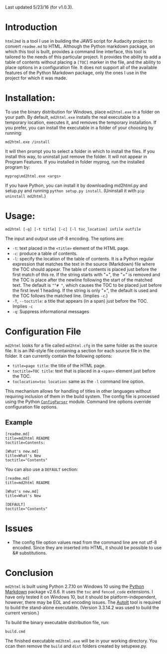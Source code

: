 Last updated 5/23/16 (for v1.0.3).

# Introduction
`html2md` is a tool I use in building the JAWS script for Audacity project to convert `readme.md` to HTML.  Although the Python markdown package, on which this tool is built, provides a command line interface, this tool is tailored to the needs of this particular project.  It provides the ability to add a table of contents without placing a `[TOC]` marker in the file, and the ability to place options in a configuration file.  It does not support all of the available features of the Python Markdown package, only the ones I use in the project for which it was made.

# Installation:
To use the binary distribution for Windows, place `md2html.exe` in a folder on your path.  By default, `md2html.exe` installs the real executable to a temporary location, executes it, and removes the temporary installation.  If you prefer, you can install the executable in a folder of your choosing by running:

```
md2html.exe /install
```

It will then prompt you to select a folder in which to install the files.  If you install this way, to uninstall just remove the folder.  It will not appear in Program Features.  If you installed in folder myprog, run the installed program by:

```
myprog\md2html.exe <args>
```


If you have Python, you can install it by downloading md2html.py and setup.py and running `python setup.py install`.  (Uninstall it with `pip uninstall md2html`.)  

# Usage:

`md2html [-q] [-t title] [-c] [-l toc_location] infile outfile`

The input and output use utf-8 encoding.  The options are:

- `-t`: text placed in the `<title>` element of the HTML page.
- `-c`: produce a table of contents.
- `-l`: specify the location of the table of contents.  It is a Python regular expression that matches the text in the source (Markdown) file where the TOC should appear.  The table of contents is placed just before the first match of this re.  If the string starts with "+", the "+" is removed and the TOC is place after the newline following the start of the matched text.  The default is `"^# "`, which causes the TOC to be placed just before the first level 1 heading.  If the string is only "+", the default is used and the TOC follows the matched line.  (Implies `-c`.)
- `-T`, `--toctitle`: a title that appears (in a span) just before the TOC.  Implies `-c`
- `-q`: Suppress informational messages


# Configuration File
`md2html` looks for a file called `md2html.cfg` in the same folder as the source file.  It is an INI-style file containing a section for each source file in the folder.  It can currently contain the following options:

- `title=page title`: the title of the HTML page.
- `toctitle=TOC title`: text that is placed in a `<span>` element just before the TOC.
- `toclocation=toc location`: same as the `-l` command line option.

This mechanism allows for handling of titles in other languages without requiring inclusion of them in the build system.  The config file is processed using the Python [`ConfigParser`](https://docs.python.org/2/library/configparser.html) module.  Command line options override configuration file options.

## Example

```
[readme.md]
title=md2html README
toctitle=Contents:

[What's new.md]
title=What's New
toctitle="Contents"
```

You can also use a `DEFAULT` section:

```
[readme.md]
title=md2html README

[What's new.md]
title=What's New

[DEFAULT]
toctitle="Contents"
```

# Issues

- The config file option values read from the command line are not utf-8 encoded.  Since they are inserted into HTML, it should be possible to use &# substitutions.


# Conclusion
`md2html` is built using Python 2.7.10 on Windows 10 using the [Python Markdown](http://pythonhosted.org/Markdown) package v2.6.6.  It uses the `toc` and `fenced_code` extensions.  I have only tested it on Windows 10, but it should be platform-independent, however, there may be EOL and encoding issues.  The [AutoIt](http://www.autoitscript.com) tool is required to build the stand-alone executable. (Version 3.3.14.2 was used to build the current version.) 

To build the binary executable distribution file, run:

```
build.cmd
```

The finished executable `md2html.exe` will be in your working directory.  You ccan then remove the `build` and `dist` folders created by setupexe.py.
